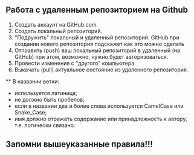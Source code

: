 ## Работа с удаленным репозиторием на Github

1. Создать аккаунт на GitHub.com.
2. Создать локальный репозиторий.
3. "Подружить" локальный и удаленный репозиторий. GitHub при создании нового репозитория подскажет как это можно сделать
4. Отправить (push) ваш локальный репозиторий в удаленный (на GitHub) при этом, возможно, нужно будет авторизоваться.
5. Провести изменения с "другого" компьютера.
6. Выкачать (pull) актуальное состояние из удаленного репозитория. 

** В названии ветки:
* используется латиница;
* не должно быть пробелов;
* если в названии два и более слова используется CamelCase или Snake_Case;
* имя должно отражать содержание или принадлежность к автору, т.е. логически связано.
## Запомни вышеуказанные правила!!!
